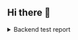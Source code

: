 ## Hi there 👋

<!--
**raja-parikchhit/raja-parikchhit** is a ✨ _special_ ✨ repository because its `README.md` (this file) appears on your GitHub profile.

Here are some ideas to get you started:

- 🔭 I’m currently working on ...
- 🌱 I’m currently learning ...
- 👯 I’m looking to collaborate on ...
- 🤔 I’m looking for help with ...
- 💬 Ask me about ...
- 📫 How to reach me: ...
- 😄 Pronouns: ...
- ⚡ Fun fact: ...
-->
<details>
<summary>Backend test report</summary>
      
```mermaid
      %%{init: {"pie": {"textPosition": 0.5}, "themeVariables": {"pieOuterStrokeWidth": "5px"}}}%%
      pie showData
      title backend test coverage
      "passed cases": 10
      "failed cases": 2
```

```mermaid
%%{init: {"pie": {"textPosition": 0.5}, "themeVariables": {"pieOuterStrokeWidth": "5px"}}}%%
      pie showData
      title front end test coverage
      "passed cases": 15
      "failed cases" : 5
````

</details>

